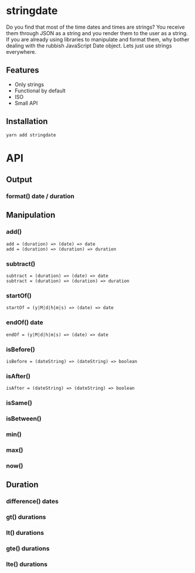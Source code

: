 # stringdate

Do you find that most of the time dates and times are strings? You receive them through JSON as a string and you render them to the user as a string. If you are already using libraries to manipulate and format them, why bother dealing with the rubbish JavaScript Date object. Lets just use strings everywhere.



## Features
- Only strings
- Functional by default
- ISO
- Small API

## Installation

```
yarn add stringdate
```

# API

## Output
### format() date / duration

## Manipulation
### add() 
```
add = (duration) => (date) => date
add = (duration) => (duration) => duration
```

### subtract()
```
subtract = (duration) => (date) => date
subtract = (duration) => (duration) => duration
```

### startOf()
```
startOf = (y|M|d|h|m|s) => (date) => date
```

### endOf() date
```
endOf = (y|M|d|h|m|s) => (date) => date
```
### isBefore() 
```
isBefore = (dateString) => (dateString) => boolean
```
### isAfter()

```
isAfter = (dateString) => (dateString) => boolean
```
### isSame()
### isBetween()
### min()
### max()
### now()

## Duration
### difference() dates
### gt() durations
### lt() durations
### gte() durations
### lte() durations


